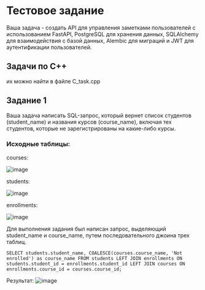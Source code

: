 # Тестовое задание
Ваша задача - создать API для управления заметками пользователей с использованием FastAPI, PostgreSQL для хранения данных, SQLAlchemy для взаимодействия с базой данных, Alembic для миграций и JWT для аутентификации пользователей.

## Задачи по С++
их можно найти в файле C_task.cpp

## Задание 1
Ваша задача написать SQL-запрос, который вернет список студентов (student_name) и названия курсов (course_name), включая тех студентов, которые не зарегистрированы на какие-либо курсы.

### Исходные таблицы:
courses:

![image](https://github.com/Lapuskin/test_task/assets/93324745/2df13a48-6a35-4267-85fd-5555d95da57a)

students:

![image](https://github.com/Lapuskin/test_task/assets/93324745/0b7c556d-0633-47d3-a064-16aadd8e4787)

enrollments:

![image](https://github.com/Lapuskin/test_task/assets/93324745/9c28eada-f551-4b76-92ba-e4583122d2f4)


Для выполнения задания был написан запрос, выделяющий student_name и course_name, путем последовательного джоина трех таблиц.

`
SELECT students.student_name, COALESCE(courses.course_name, 'Not enrolled') as course_name
FROM students LEFT JOIN enrollments ON students.student_id = enrollments.student_id LEFT JOIN courses ON enrollments.course_id = courses.course_id; `

Результат: ![image](https://github.com/Lapuskin/test_task/assets/93324745/5e266727-f6d5-4473-95f6-cc84c6992e50)

